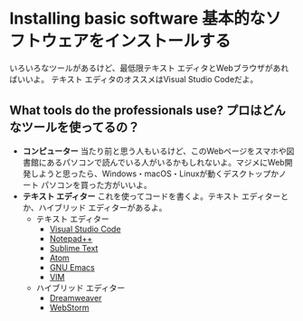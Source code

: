 # Installing basic software 基本的なソフトウェアをインストールする

いろいろなツールがあるけど、最低限テキスト エディタとWebブラウザがあればいいよ。
テキスト エディタのオススメはVisual Studio Codeだよ。

## What tools do the professionals use? プロはどんなツールを使ってるの？

- **コンピューター** 当たり前と思う人もいるけど、このWebページをスマホや図書館にあるパソコンで読んでいる人がいるかもしれないよ。マジメにWeb開発しようと思ったら、Windows・macOS・Linuxが動くデスクトップかノート パソコンを買った方がいいよ。
- **テキスト エディター** これを使ってコードを書くよ。テキスト エディターとか、ハイブリッド エディターがあるよ。
  - テキスト エディター
    - [Visual Studio Code](https://code.visualstudio.com/)
    - [Notepad++](https://notepad-plus-plus.org/)
    - [Sublime Text](https://www.sublimetext.com/)
    - [Atom](https://atom.io/)
    - [GNU Emacs](https://www.gnu.org/software/emacs/)
    - [VIM](https://www.vim.org/)
  - ハイブリッド エディター
    - [Dreamweaver](https://www.adobe.com/products/dreamweaver.html)
    - [WebStorm](https://www.jetbrains.com/webstorm/)
